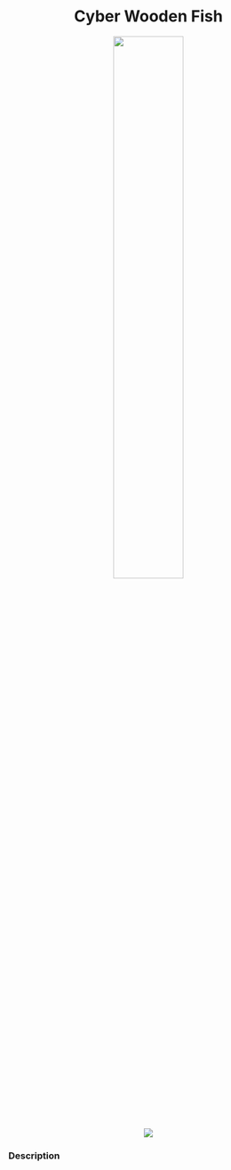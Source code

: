 <div align="center">
<h1>Cyber Wooden Fish</h1>

<p></p>

<img src="./logo.png" width="50%" height="50%"></img>

[![](https://img.shields.io/github/license/hollow-leaf/ikkyu)](./LICENSE)
</div>

### Description

